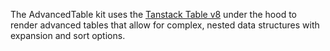 The AdvancedTable kit uses the [Tanstack Table v8](https://tanstack.com/table/v8/docs/introduction) under the hood to render advanced tables that allow for complex, nested data structures with expansion and sort options. 